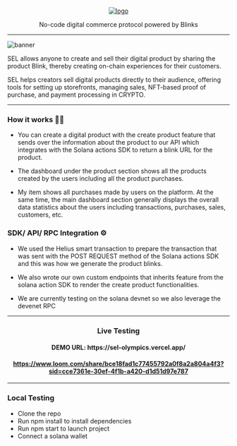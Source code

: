 <div align="center">

[![logo](https://github.com/Axio-Lab/sel-by-SEL/blob/main/src/assets/images/SEL-logo.png)](https://www.SEL.xyz)

No-code digital commerce protocol powered by Blinks

</div>

<hr />

![banner](https://github.com/Axio-Lab/hublab/blob/bonk/develop/frontend/src/assets/SELBanner.jpg)

SEL allows anyone to create and sell their digital product by sharing the product Blink, thereby creating on-chain experiences for their customers.

SEL helps creators sell digital products directly to their audience, offering tools for setting up storefronts, managing sales, NFT-based proof of purchase, and payment processing in CRYPTO.

<hr />

<h3 >How it works 🤝🏼</h3>

- You can create a digital product with the create product feature that sends over the information about the product to our API which integrates with the Solana actions SDK to return a blink URL for the product.

- The dashboard under the product section shows all the products created by the users including all the product purchases.

- My item shows all purchases made by users on the platform. At the same time, the main dashboard section generally displays the overall data statistics about the users including transactions, purchases, sales, customers, etc.

<h3>SDK/ API/ RPC Integration ⚙️</h3>

- We used the Helius smart transaction to prepare the transaction that was sent with the POST REQUEST method of the Solana actions SDK and this was how we generate the product blinks.

- We also wrote our own custom endpoints that inherits feature from the solana action SDK to render the create product functionalities.

- We are currently testing on the solana devnet so we also leverage the devenet RPC

<hr/>

<div align="center">

<h3>Live Testing</h3>

<h4>DEMO URL: https://sel-olympics.vercel.app/<h4/>

https://www.loom.com/share/bce18fad1c77455792a0f8a2a804a4f3?sid=cce7361e-30ef-4f1b-a420-d1d51d97e787

</div>

<hr/>

<h3>Local Testing</h3>

- Clone the repo
- Run npm install to install dependencies
- Run npm start to launch project
- Connect a solana wallet
